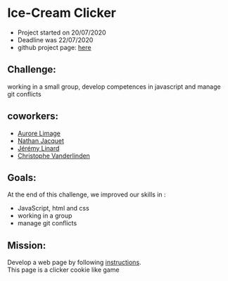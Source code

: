 # Ice-Cream Clicker

- Project started on 20/07/2020
- Deadline was 22/07/2020
- github project page: [here](https://ch-vdld-dev.github.io/cookie-clicker/)

## Challenge:
working in a small group, develop competences in javascript and manage git conflicts

## coworkers: 

- [Aurore Limage ](https://github.com/riizbae)
- [Nathan Jacquet](https://github.com/jacquetnathan)
- [Jérémy Linard](https://github.com/LinardJeremy)
- [Christophe Vanderlinden](https://github.com/ch-vdld-dev)

## Goals:
At the end of this challenge, we improved our skills in  :

- JavaScript, html and css
- working in a group
- manage git conflicts

## Mission:
Develop a web page by following [instructions](https://github.com/becodeorg/CRL-Woods-3.21/tree/master/LearningPath/02.The-Hill/11.Javascript/03.JS-Challenges/cookie-clicker). \
This page is a clicker cookie like game
